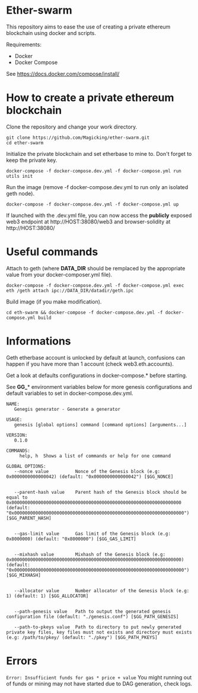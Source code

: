 Ether-swarm
===================

This repository aims to ease the use of creating a private ethereum blockchain using docker and scripts.

Requirements:

  * Docker
  * Docker Compose

See https://docs.docker.com/compose/install/

# How to create a private ethereum blockchain 

Clone the repository and change your work directory.
```
git clone https://github.com/Magicking/ether-swarm.git
cd ether-swarm
```
Initialize the private blockchain and set etherbase to mine to.
Don't forget to keep the private key.
```
docker-compose -f docker-compose.dev.yml -f docker-compose.yml run utils init
```
Run the image (remove -f docker-compose.dev.yml to run only an isolated geth
node).
```
docker-compose -f docker-compose.dev.yml -f docker-compose.yml up
```
If launched with the .dev.yml file, you can now access the **publicly** exposed
web3 endpoint at http://HOST:38080/web3 and browser-solidity at
http://HOST:38080/

# Useful commands
Attach to geth (where **DATA_DIR** should be remplaced by the appropriate value
from your docker-composer.yml file).
```
docker-compose -f docker-compose.dev.yml -f docker-compose.yml exec eth /geth attach ipc://DATA_DIR/datadir/geth.ipc
```
Build image (if you make modification).
```
cd eth-swarm && docker-compose -f docker-compose.dev.yml -f docker-compose.yml build
```
# Informations

Geth etherbase account is unlocked by default at launch, confusions can happen
if you have more than 1 account (check web3.eth.accounts).

Get a look at defaults configurations in docker-compose.* before starting.

See **GG_*** environment variables below for more genesis configurations and
default variables to set in docker-compose.dev.yml.
```
NAME:
   Genegis generator - Generate a generator

USAGE:
   genesis [global options] command [command options] [arguments...]

VERSION:
   0.1.0

COMMANDS:
     help, h  Shows a list of commands or help for one command

GLOBAL OPTIONS:
   --nonce value          Nonce of the Genesis block (e.g: 0x0000000000000042) (default: "0x0000000000000042") [$GG_NONCE]
   

   --parent-hash value    Parent hash of the Genesis block should be equal to 0x0000000000000000000000000000000000000000000000000000000000000000 (default: "0x0000000000000000000000000000000000000000000000000000000000000000") [$GG_PARENT_HASH]
   

   --gas-limit value      Gas limit of the Genesis block (e.g: 0x8000000) (default: "0x8000000") [$GG_GAS_LIMIT]
   

   --mixhash value        Mixhash of the Genesis block (e.g: 0x0000000000000000000000000000000000000000000000000000000000000000) (default: "0x0000000000000000000000000000000000000000000000000000000000000000") [$GG_MIXHASH]
   

   --allocator value      Number allocator of the Genesis block (e.g: 1) (default: 1) [$GG_ALLOCATOR]
   

   --path-genesis value   Path to output the generated genesis configuration file (default: "./genesis.conf") [$GG_PATH_GENESIS]
   
   --path-to-pkeys value  Path to directory to put newly generated private key files, key files must not exists and directory must exists (e.g: /path/to/pkey/ (default: "./pkey") [$GG_PATH_PKEYS]

```

# Errors

```Error: Insufficient funds for gas * price + value```
You might running out of funds or mining may not have started due to DAG
generation, check logs.
